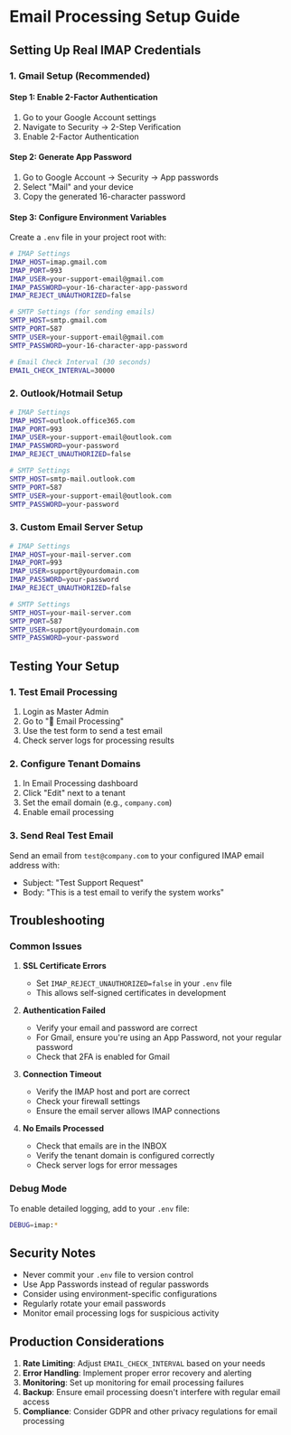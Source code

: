 # Email Processing Setup Guide

## Setting Up Real IMAP Credentials

### 1. Gmail Setup (Recommended)

#### Step 1: Enable 2-Factor Authentication
1. Go to your Google Account settings
2. Navigate to Security → 2-Step Verification
3. Enable 2-Factor Authentication

#### Step 2: Generate App Password
1. Go to Google Account → Security → App passwords
2. Select "Mail" and your device
3. Copy the generated 16-character password

#### Step 3: Configure Environment Variables
Create a `.env` file in your project root with:

```bash
# IMAP Settings
IMAP_HOST=imap.gmail.com
IMAP_PORT=993
IMAP_USER=your-support-email@gmail.com
IMAP_PASSWORD=your-16-character-app-password
IMAP_REJECT_UNAUTHORIZED=false

# SMTP Settings (for sending emails)
SMTP_HOST=smtp.gmail.com
SMTP_PORT=587
SMTP_USER=your-support-email@gmail.com
SMTP_PASSWORD=your-16-character-app-password

# Email Check Interval (30 seconds)
EMAIL_CHECK_INTERVAL=30000
```

### 2. Outlook/Hotmail Setup

```bash
# IMAP Settings
IMAP_HOST=outlook.office365.com
IMAP_PORT=993
IMAP_USER=your-support-email@outlook.com
IMAP_PASSWORD=your-password
IMAP_REJECT_UNAUTHORIZED=false

# SMTP Settings
SMTP_HOST=smtp-mail.outlook.com
SMTP_PORT=587
SMTP_USER=your-support-email@outlook.com
SMTP_PASSWORD=your-password
```

### 3. Custom Email Server Setup

```bash
# IMAP Settings
IMAP_HOST=your-mail-server.com
IMAP_PORT=993
IMAP_USER=support@yourdomain.com
IMAP_PASSWORD=your-password
IMAP_REJECT_UNAUTHORIZED=false

# SMTP Settings
SMTP_HOST=your-mail-server.com
SMTP_PORT=587
SMTP_USER=support@yourdomain.com
SMTP_PASSWORD=your-password
```

## Testing Your Setup

### 1. Test Email Processing
1. Login as Master Admin
2. Go to "📧 Email Processing"
3. Use the test form to send a test email
4. Check server logs for processing results

### 2. Configure Tenant Domains
1. In Email Processing dashboard
2. Click "Edit" next to a tenant
3. Set the email domain (e.g., `company.com`)
4. Enable email processing

### 3. Send Real Test Email
Send an email from `test@company.com` to your configured IMAP email address with:
- Subject: "Test Support Request"
- Body: "This is a test email to verify the system works"

## Troubleshooting

### Common Issues

1. **SSL Certificate Errors**
   - Set `IMAP_REJECT_UNAUTHORIZED=false` in your `.env` file
   - This allows self-signed certificates in development

2. **Authentication Failed**
   - Verify your email and password are correct
   - For Gmail, ensure you're using an App Password, not your regular password
   - Check that 2FA is enabled for Gmail

3. **Connection Timeout**
   - Verify the IMAP host and port are correct
   - Check your firewall settings
   - Ensure the email server allows IMAP connections

4. **No Emails Processed**
   - Check that emails are in the INBOX
   - Verify the tenant domain is configured correctly
   - Check server logs for error messages

### Debug Mode

To enable detailed logging, add to your `.env` file:
```bash
DEBUG=imap:*
```

## Security Notes

- Never commit your `.env` file to version control
- Use App Passwords instead of regular passwords
- Consider using environment-specific configurations
- Regularly rotate your email passwords
- Monitor email processing logs for suspicious activity

## Production Considerations

1. **Rate Limiting**: Adjust `EMAIL_CHECK_INTERVAL` based on your needs
2. **Error Handling**: Implement proper error recovery and alerting
3. **Monitoring**: Set up monitoring for email processing failures
4. **Backup**: Ensure email processing doesn't interfere with regular email access
5. **Compliance**: Consider GDPR and other privacy regulations for email processing
